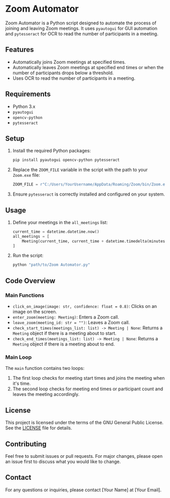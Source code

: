 # Zoom Automator

Zoom Automator is a Python script designed to automate the process of joining and leaving Zoom meetings. It uses `pyautogui` for GUI automation and `pytesseract` for OCR to read the number of participants in a meeting.

## Features

- Automatically joins Zoom meetings at specified times.
- Automatically leaves Zoom meetings at specified end times or when the number of participants drops below a threshold.
- Uses OCR to read the number of participants in a meeting.

## Requirements

- Python 3.x
- `pyautogui`
- `opencv-python`
- `pytesseract`

## Setup

1. Install the required Python packages:
    ```sh
    pip install pyautogui opencv-python pytesseract
    ```

2. Replace the `ZOOM_FILE` variable in the script with the path to your `Zoom.exe` file:
    ```python
    ZOOM_FILE = r"C:/Users/YourUsername/AppData/Roaming/Zoom/bin/Zoom.exe"
    ```

3. Ensure `pytesseract` is correctly installed and configured on your system.

## Usage

1. Define your meetings in the `all_meetings` list:
    ```python
    current_time = datetime.datetime.now()
    all_meetings = [
        Meeting(current_time, current_time + datetime.timedelta(minutes=1), "MEETING_ID", "PASSWORD")
    ]
    ```

2. Run the script:
    ```sh
    python "path/to/Zoom Automator.py"
    ```

## Code Overview

### Main Functions

- `click_on_image(image: str, confidence: float = 0.8)`: Clicks on an image on the screen.
- `enter_zoom(meeting: Meeting)`: Enters a Zoom call.
- `leave_zoom(meeting_id: str = "")`: Leaves a Zoom call.
- `check_start_times(meetings_list: list) -> Meeting | None`: Returns a `Meeting` object if there is a meeting about to start.
- `check_end_times(meetings_list: list) -> Meeting | None`: Returns a `Meeting` object if there is a meeting about to end.

### Main Loop

The `main` function contains two loops:
1. The first loop checks for meeting start times and joins the meeting when it's time.
2. The second loop checks for meeting end times or participant count and leaves the meeting accordingly.

## License

This project is licensed under the terms of the GNU General Public License. See the [LICENSE](CPSC386/mario/LICENSE) file for details.

## Contributing

Feel free to submit issues or pull requests. For major changes, please open an issue first to discuss what you would like to change.

## Contact

For any questions or inquiries, please contact [Your Name] at [Your Email].
